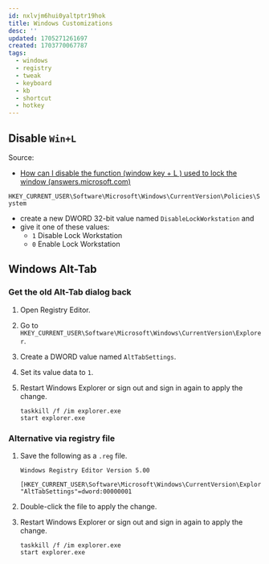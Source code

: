 ```yaml
---
id: nxlvjm6hui0yaltptr19hok
title: Windows Customizations
desc: ''
updated: 1705271261697
created: 1703770067787
tags:
  - windows
  - registry
  - tweak
  - keyboard
  - kb
  - shortcut
  - hotkey
---
```


## Disable `Win+L`

Source:

* [How can I disable  the function (window key + L ) used to lock the window (answers.microsoft.com)](https://answers.microsoft.com/en-us/windows/forum/all/how-i-can-disable-the-function-window-key-l-used/fdb6696e-eb2f-4115-a79d-771b7e0bb496)

`HKEY_CURRENT_USER\Software\Microsoft\Windows\CurrentVersion\Policies\System`

* create a new DWORD 32-bit value named `DisableLockWorkstation` and
* give it one of these values:
  * `1` Disable Lock Workstation
  * `0` Enable Lock Workstation



## Windows Alt-Tab

### Get the old Alt-Tab dialog back

1. Open Registry Editor.
2. Go to `HKEY_CURRENT_USER\Software\Microsoft\Windows\CurrentVersion\Explorer`.
3. Create a DWORD value named `AltTabSettings`.
4. Set its value data to `1`.
5. Restart Windows Explorer or sign out and sign in again to apply the change.

   ```batch
   taskkill /f /im explorer.exe
   start explorer.exe
   ```

### Alternative via registry file

1. Save the following as a `.reg` file.

   ```reg
   Windows Registry Editor Version 5.00
  
   [HKEY_CURRENT_USER\Software\Microsoft\Windows\CurrentVersion\Explorer]
   "AltTabSettings"=dword:00000001
   ```

2. Double-click the file to apply the change.

3. Restart Windows Explorer or sign out and sign in again to apply the change.

   ```batch
   taskkill /f /im explorer.exe
   start explorer.exe
   ```

